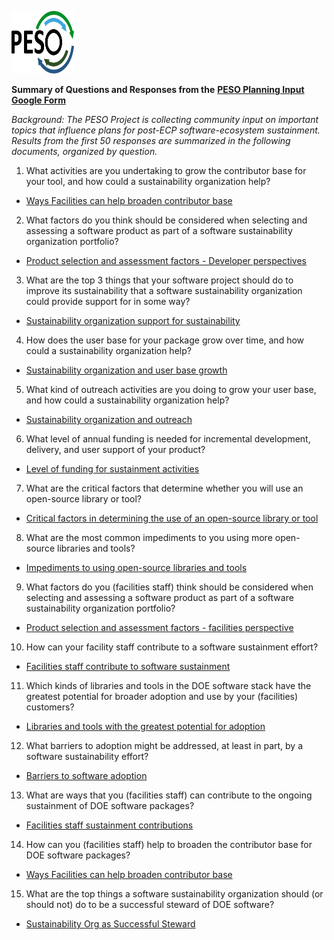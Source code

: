 <a href="https://pesoproject.org"><img src="../../PESO-Logo.png" alt="PESO Logo" width="100" height="100"></a>

**Summary of Questions and Responses from the** [**PESO Planning Input Google Form**](https://docs.google.com/forms/d/e/1FAIpQLSeQlOtqglU32x-yDtawSI8ldvZonudtK9BE3MIN1SoJtFPDbg/viewform)

_Background: The PESO Project is collecting community input on important topics that influence plans for post-ECP software-ecosystem sustainment.  Results from the first 50 responses are summarized in the following documents, organized by question._

1. What activities are you undertaking to grow the contributor base for your tool, and how could a sustainability organization help?
  - [Ways Facilities can help broaden contributor base](https://docs.google.com/document/d/1PAhO5fU2N_WJWWkXJbUhQ2BNnJdjsIRj15tI1-0ANq4/edit?usp=sharing)
2. What factors do you think should be considered when selecting and assessing a software product as part of a software sustainability organization portfolio?
  - [Product selection and assessment factors - Developer perspectives](https://docs.google.com/document/d/1q-zAMV6ZusIZbwgG5U9saYrj-esqCLK4tdWqDxCyIhg/edit?usp=sharing)
3. What are the top 3 things that your software project should do to improve its sustainability that a software sustainability organization could provide support for in some way?
  - [Sustainability organization support for sustainability](https://docs.google.com/document/d/1h4F7UAJLX9QEKMS98eJc7FKUfwt2sUhvvszv61ZrMmo/edit?usp=sharing)
4. How does the user base for your package grow over time, and how could a sustainability organization help?
  - [Sustainability organization and user base growth](https://docs.google.com/document/d/1YfVpy1KyFCnVc8Xe1TzU-nUWbVN2Un3fZ-1RO5_8wjE/edit?usp=sharing)
5. What kind of outreach activities are you doing to grow your user base, and how could a sustainability organization help?
  - [Sustainability organization and outreach](https://docs.google.com/document/d/18VyZ4pb1mPhY-M4Nh33H_oqBHFQDqu0qw4Ngb2Y_g2E/edit?usp=sharing)
6. What level of annual funding is needed for incremental development, delivery, and user support of your product?
  - [Level of funding for sustainment activities](https://docs.google.com/document/d/1AmUWwMRIxlQhGfp0bZ9WayMcoaDcT0UALBnUGxc58TA/edit?usp=sharing)
7. What are the critical factors that determine whether you will use an open-source library or tool?
  - [Critical factors in determining the use of an open-source library or tool](https://docs.google.com/document/d/1iEx28pIEmDssGr36k3Cg8BUm1zcgrJ-i8Nu7RpNSgKc/edit?usp=sharing)
8. What are the most common impediments to you using more open-source libraries and tools?
  - [Impediments to using open-source libraries and tools](https://docs.google.com/document/d/1K86UlwA_IKZT3tZIeaEfO_RYJSYFb_vXYjMltM0-kVw/edit?usp=sharing)
9. What factors do you (facilities staff) think should be considered when selecting and assessing a software product as part of a software sustainability organization portfolio?
  - [Product selection and assessment factors - facilities perspective](https://docs.google.com/document/d/1S6MM_L5szTPXUQ3sOydqot_Y2oognHUnT7EhoiQT49A/edit?usp=sharing)
10. How can your facility staff contribute to a software sustainment effort?
  - [Facilities staff contribute to software sustainment](https://docs.google.com/document/d/1Wxe09pza0mwejKNOCsn6hx8WaZvF3Hf28EatAruHHg0/edit?usp=sharing)
11. Which kinds of libraries and tools in the DOE software stack have the greatest potential for broader adoption and use by your (facilities) customers?
  - [Libraries and tools with the greatest potential for adoption](https://docs.google.com/document/d/1GxDA4GnzRXKWxoocmHOVrOQoLobitbMoQiynoYmCGbY/edit?usp=sharing)
12. What barriers to adoption might be addressed, at least in part, by a software sustainability effort?
  - [Barriers to software adoption](https://docs.google.com/document/d/1AurpnW6SzmeUFRsbmDViWGmxmWUqh1PLvWr4Znvg34A/edit?usp=sharing)
13. What are ways that you (facilities staff) can contribute to the ongoing sustainment of DOE software packages?
  - [Facilities staff sustainment contributions](https://docs.google.com/document/d/1lGM1bPBZKwgbNyrQ9CsTc0Ubhv_RXR4chBOrEqI_sZU/edit?usp=sharing)
14. How can you (facilities staff) help to broaden the contributor base for DOE software packages?
  - [Ways Facilities can help broaden contributor base](https://docs.google.com/document/d/1PAhO5fU2N_WJWWkXJbUhQ2BNnJdjsIRj15tI1-0ANq4/edit?usp=sharing)
15. What are the top things a software sustainability organization should (or should not) do to be a successful steward of DOE software?
  - [Sustainability Org as Successful Steward](https://docs.google.com/document/d/1qubS8uslMutQsZg0WGexk7HcqQgD0OtR9JHd2TZ5CJg/edit?usp=sharing)

